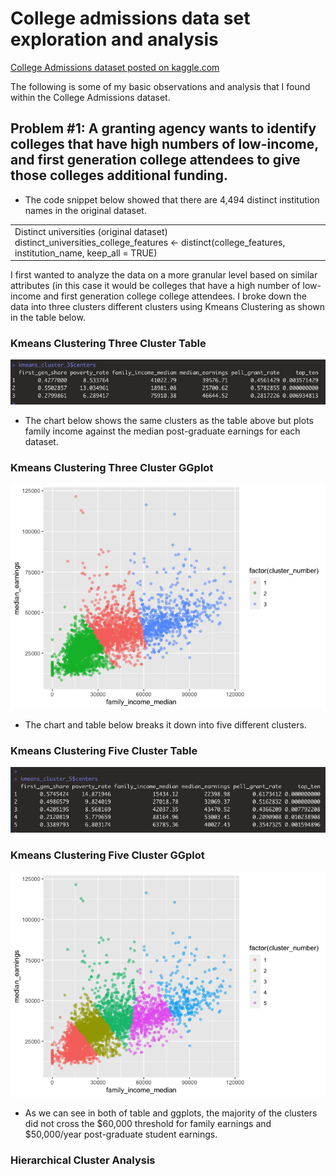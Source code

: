 # College admissions data set exploration and analysis #
<a href="https://www.kaggle.com/samsonqian/college-admissions">College Admissions dataset posted on kaggle.com</a>

The following is some of my basic observations and analysis that I found within the College Admissions dataset.

## Problem #1: A granting agency wants to identify colleges that have high numbers of low-income, and first generation college attendees to give those colleges additional funding. ##

- The code snippet below showed that there are 4,494 distinct institution names in the original dataset.
<table><tbody><tr>
<td>Distinct universities (original dataset)
distinct_universities_college_features <- distinct(college_features, institution_name, keep_all = TRUE)</td>
</tr></tbody></table>


I first wanted to analyze the data on a more granular level based on similar attributes (in this case it would be colleges that have a high number of low-income and first generation college college attendees. I broke down the data into three clusters different clusters using Kmeans Clustering as shown in the table below.
 
### Kmeans Clustering Three Cluster Table ###
<img src ="https://github.com/andrejensen302/College_admissions_data_set_analysis/blob/726ffc5151957e5118293b08ddb456865e53210b/misc_images/kmeans_3cluster_family_income.png">

- The chart below shows the same clusters as the table above but plots family income against the median post-graduate earnings for each dataset.

### Kmeans Clustering Three Cluster GGplot ###
<img src ="https://github.com/andrejensen302/College_admissions_data_set_analysis/blob/13295b4fa6a5e57993a504cdff39ec55b197119b/College-admissions-Rmarkdown_files/figure-gfm/unnamed-chunk-4-1.png">

- The chart and table below breaks it down into five different clusters.

### Kmeans Clustering Five Cluster Table ###
<img src="https://github.com/andrejensen302/College_admissions_data_set_analysis/blob/master/misc_images/kmeans_5cluster_family_income.png">

### Kmeans Clustering Five Cluster GGplot ###
<img src="https://github.com/andrejensen302/College_admissions_data_set_analysis/blob/13295b4fa6a5e57993a504cdff39ec55b197119b/College-admissions-Rmarkdown_files/figure-gfm/unnamed-chunk-5-1.png">

- As we can see in both of table and ggplots, the majority of the clusters did not cross the $60,000 threshold for family earnings and $50,000/year post-graduate student earnings.

### Hierarchical Cluster Analysis ###



